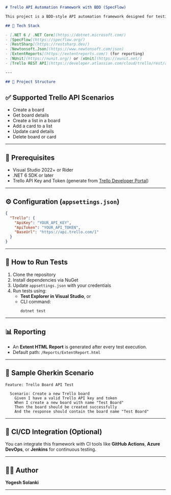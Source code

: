 ```markdown
# Trello API Automation Framework with BDD (SpecFlow)

This project is a BDD-style API automation framework designed for testing the **Trello API** using **SpecFlow**, **RestSharp**, and **.NET**. It follows the Gherkin syntax to define test scenarios and uses SpecFlow for step definitions, along with built-in support for reporting and data-driven testing.

## 🔧 Tech Stack

- [.NET 6 / .NET Core](https://dotnet.microsoft.com/)
- [SpecFlow](https://specflow.org/)
- [RestSharp](https://restsharp.dev/)
- [Newtonsoft.Json](https://www.newtonsoft.com/json)
- [ExtentReports](https://extentreports.com/) (for reporting)
- [NUnit](https://nunit.org/) or [xUnit](https://xunit.net/)
- [Trello REST API](https://developer.atlassian.com/cloud/trello/rest/api-group-actions/)

---

## 📁 Project Structure

```

## ✅ Supported Trello API Scenarios

- Create a board
- Get board details
- Create a list in a board
- Add a card to a list
- Update card details
- Delete board or card

---

## 🔑 Prerequisites

- Visual Studio 2022+ or Rider
- .NET 6 SDK or later
- Trello API Key and Token (generate from [Trello Developer Portal](https://trello.com/app-key))

---

## ⚙️ Configuration (`appsettings.json`)

```json
{
  "Trello": {
    "ApiKey": "YOUR_API_KEY",
    "ApiToken": "YOUR_API_TOKEN",
    "BaseUrl": "https://api.trello.com/1"
  }
}
```

---

## 🚀 How to Run Tests

1. Clone the repository
2. Install dependencies via NuGet
3. Update `appsettings.json` with your credentials
4. Run tests using:
   - **Test Explorer in Visual Studio**, or
   - CLI command:  
     ```
     dotnet test
     ```

---

## 📊 Reporting

- An **Extent HTML Report** is generated after every test execution.
- Default path: `/Reports/ExtentReport.html`

---

## 🧪 Sample Gherkin Scenario

```gherkin
Feature: Trello Board API Test

  Scenario: Create a new Trello board
    Given I have a valid Trello API key and token
    When I create a new board with name "Test Board"
    Then the board should be created successfully
    And the response should contain the board name "Test Board"
```

---

## 🧰 CI/CD Integration (Optional)

You can integrate this framework with CI tools like **GitHub Actions**, **Azure DevOps**, or **Jenkins** for continuous testing.

---

## 👨‍💻 Author

**Yogesh Solanki**

---
